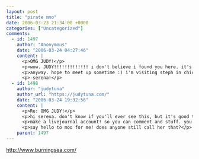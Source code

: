 ```yaml
---
layout: post
title: "pirate mmo"
date: 2006-03-23 21:34:00 +0000
categories: ["Uncategorized"]
comments:
  - id: 1497
    author: "Anonymous"
    date: "2006-03-24 04:27:46"
    content: |
      <p>OMG JUDY!</p>
      <p>wow. JUDY!!!!!!!!!!!!! i don't believe i found you here. it's been too long. absolutely too long. and to think i was just randomly scrolling down mike (lee)'s xanga site and ran into a 'tunafishsandwich' and i'm like 'hmm that sounds like judy but it can't be'....and lo and behold it's you. *hugz*.</p>
      <p>anyway. hope to meet up sometime :) i'm visiting steph in chicago next weekend. i'm blogging too (can you believe it). http://tsiaoyi.blogspot.com. :) </p>
      <p>-serena!</p>
  - id: 1498
    author: "judytuna"
    author_url: "https://judytuna.com/"
    date: "2006-03-24 19:32:56"
    content: |
      <p>Re: OMG JUDY!</p>
      <p>hi serena. don't know if you'll ever see this, but it's good to hear from you =)</p>
      <p>make a livejournal account! so you can comment and stuff. you don't have to ever update it if you're happy with blogger. https://www.livejournal.com/create.bml</p>
      <p>say hello to moo for me! does anyone still call her that?</p>
    parent: 1497
---
```


http://www.burningsea.com/